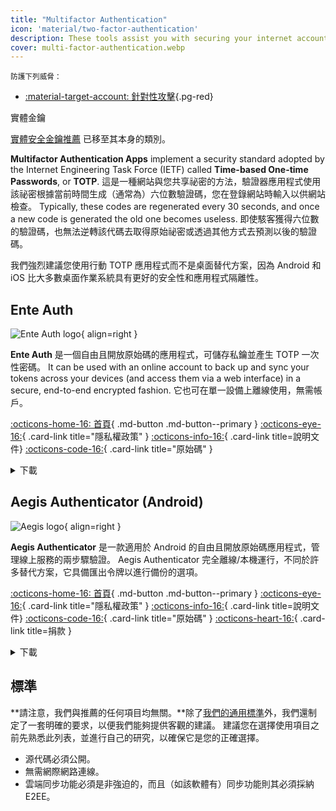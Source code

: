 ```yaml
---
title: "Multifactor Authentication"
icon: 'material/two-factor-authentication'
description: These tools assist you with securing your internet accounts with Multifactor Authentication without sending your secrets to a third-party.
cover: multi-factor-authentication.webp
---
```


<small>防護下列威脅：</small>

- [:material-target-account: 針對性攻擊](basics/common-threats.md#attacks-against-specific-individuals ""){.pg-red}

<div class="admonition note" markdown>
<p class="admonition-title">實體金鑰</p>

[實體安全金鑰推薦](security-keys.md) 已移至其本身的類別。

</div>

**Multifactor Authentication Apps** implement a security standard adopted by the Internet Engineering Task Force (IETF) called **Time-based One-time Passwords**, or **TOTP**. 這是一種網站與您共享祕密的方法，驗證器應用程式使用該祕密根據當前時間生成（通常為）六位數驗證碼，您在登錄網站時輸入以供網站檢查。 Typically, these codes are regenerated every 30 seconds, and once a new code is generated the old one becomes useless. 即使駭客獲得六位數的驗證碼，也無法逆轉該代碼去取得原始祕密或透過其他方式去預測以後的驗證碼。

我們強烈建議您使用行動 TOTP 應用程式而不是桌面替代方案，因為 Android 和 iOS 比大多數桌面作業系統具有更好的安全性和應用程式隔離性。

## Ente Auth

<div class="admonition recommendation" markdown>

![Ente Auth logo](assets/img/multi-factor-authentication/ente-auth.svg){ align=right }

**Ente Auth** 是一個自由且開放原始碼的應用程式，可儲存私鑰並產生 TOTP 一次性密碼。 It can be used with an online account to back up and sync your tokens across your devices (and access them via a web interface) in a secure, end-to-end encrypted fashion. 它也可在單一設備上離線使用，無需帳戶。

[:octicons-home-16: 首頁](https://ente.io/auth){ .md-button .md-button--primary }
[:octicons-eye-16:](https://ente.io/privacy){ .card-link title="隱私權政策" }
[:octicons-info-16:](https://help.ente.io/auth){ .card-link title=說明文件}
[:octicons-code-16:](https://github.com/ente-io/ente/tree/main/auth#readme){ .card-link title="原始碼" }

<details class="downloads" markdown>
<summary>下載</summary>

- [:simple-googleplay: Google Play](https://play.google.com/store/apps/details?id=io.ente.auth)
- [:simple-appstore: App Store](https://apps.apple.com/app/id6444121398)
- [:simple-github: GitHub](https://github.com/ente-io/ente/releases?q=auth)
- [:octicons-globe-16: 網頁版](https://auth.ente.io)

</details>

</div>

## Aegis Authenticator (Android)

<div class="admonition recommendation" markdown>

![Aegis logo](assets/img/multi-factor-authentication/aegis.png){ align=right }

**Aegis Authenticator** 是一款適用於 Android 的自由且開放原始碼應用程式，管理線上服務的兩步驟驗證。 Aegis Authenticator 完全離線/本機運行，不同於許多替代方案，它具備匯出令牌以進行備份的選項。

[:octicons-home-16: 首頁](https://getaegis.app){ .md-button .md-button--primary }
[:octicons-eye-16:](https://getaegis.app/aegis/privacy.html){ .card-link title="隱私權政策" }
[:octicons-info-16:](https://github.com/beemdevelopment/Aegis/wiki){ .card-link title=說明文件}
[:octicons-code-16:](https://github.com/beemdevelopment/Aegis){ .card-link title="原始碼" }
[:octicons-heart-16:](https://buymeacoffee.com/beemdevelopment){ .card-link title=捐款 }

<details class="downloads" markdown>
<summary>下載</summary>

- [:simple-googleplay: Google Play](https://play.google.com/store/apps/details?id=com.beemdevelopment.aegis)
- [:simple-github: GitHub](https://github.com/beemdevelopment/Aegis/releases)

</details>

</div>

<!-- markdownlint-disable-next-line -->
## 標準

**請注意，我們與推薦的任何項目均無關。**除了[我們的通用標準](about/criteria.md)外，我們還制定了一套明確的要求，以便我們能夠提供客觀的建議。 建議您在選擇使用項目之前先熟悉此列表，並進行自己的研究，以確保它是您的正確選擇。

- 源代碼必須公開。
- 無需網際網路連線。
- 雲端同步功能必須是非強迫的，而且（如該軟體有）同步功能則其必須採納 E2EE。

